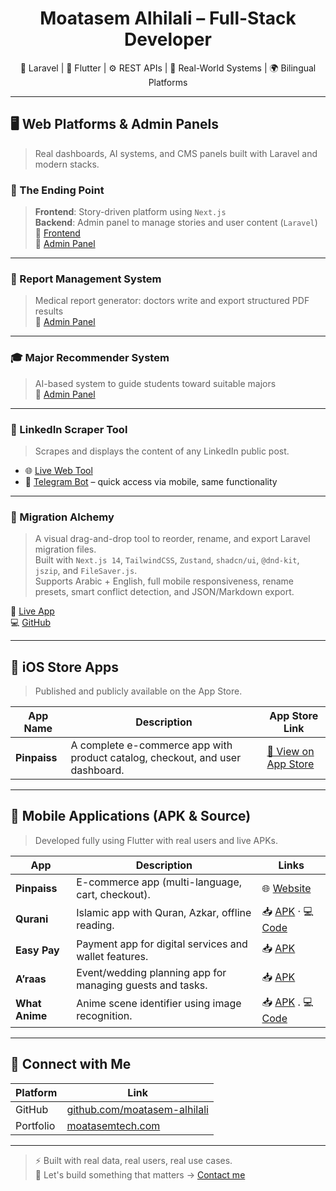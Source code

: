 <h1 align="center">Moatasem Alhilali – Full-Stack Developer</h1>

<p align="center">
  🧠 Laravel | 📱 Flutter | ⚙️ REST APIs | 🧪 Real-World Systems | 🌍 Bilingual Platforms
</p>

---

## 🖥️ Web Platforms & Admin Panels

> Real dashboards, AI systems, and CMS panels built with Laravel and modern stacks.

### 🌌 The Ending Point  
> **Frontend**: Story-driven platform using `Next.js`  
> **Backend**: Admin panel to manage stories and user content (`Laravel`)  
🔗 [Frontend](https://the-ending-point-front.vercel.app)  
🔐 [Admin Panel](https://test.moatasemtech.com/admin/login)

---

### 📑 Report Management System  
> Medical report generator: doctors write and export structured PDF results  
🔐 [Admin Panel](https://ecommerce.moatasemtech.com/admin/users)

---

### 🎓 Major Recommender System  
> AI-based system to guide students toward suitable majors  
🔐 [Admin Panel](http://findmajor.moatasemtech.com/admin)

---

### 🧠 LinkedIn Scraper Tool  
> Scrapes and displays the content of any LinkedIn public post.

- 🌐 [Live Web Tool](http://linkedin-scraper.moatasemtech.com)  
- 🤖 [Telegram Bot](https://t.me/nano_linkedin_scraper_bot) – quick access via mobile, same functionality

---

### 🧪 Migration Alchemy  
> A visual drag-and-drop tool to reorder, rename, and export Laravel migration files.  
Built with `Next.js 14`, `TailwindCSS`, `Zustand`, `shadcn/ui`, `@dnd-kit`, `jszip`, and `FileSaver.js`.  
Supports Arabic + English, full mobile responsiveness, rename presets, smart conflict detection, and JSON/Markdown export.

🔗 [Live App](https://migration-alchemy-laravel.vercel.app)  
💻 [GitHub](https://github.com/moatasem-alhilali/migration-alchemy-laravel)

---

## 📱 iOS Store Apps

> Published and publicly available on the App Store.

| App Name      | Description                                         | App Store Link |
|---------------|-----------------------------------------------------|----------------|
| **Pinpaiss**  | A complete e-commerce app with product catalog, checkout, and user dashboard. | [🛒 View on App Store](https://apps.apple.com/us/app/%D8%A8%D9%86%D8%A8%D8%A7%D9%8A/id6478984981) |

---

## 📱 Mobile Applications (APK & Source)

> Developed fully using Flutter with real users and live APKs.

| App            | Description                                                               | Links |
|----------------|---------------------------------------------------------------------------|--------|
| **Pinpaiss**   | E-commerce app (multi-language, cart, checkout).                          | 🌐 [Website](https://pinpaiss.com) |
| **Qurani**     | Islamic app with Quran, Azkar, offline reading.                          | 📥 [APK](https://www.mediafire.com/file/tf86r57d05soyn4/quran-v2.apk/file) · 💻 [Code](https://github.com/moatasem-alhilali/qurani-master) |
| **Easy Pay**   | Payment app for digital services and wallet features.                    | 📥 [APK](https://www.mediafire.com/file/tw01yb8o3ntsk2t/easyapp-v1.apk/file) |
| **A’raas**     | Event/wedding planning app for managing guests and tasks.                | 📥 [APK](https://www.mediafire.com/file/lfe3s68c1q6mz8b/wedding-v1.apk/file) |
| **What Anime** | Anime scene identifier using image recognition.                          | 📥 [APK](https://www.mediafire.com/file/p2ikpeolq45f207/what-anime-v1.apk/file) . 💻 [Code](https://github.com/moatasem-alhilali/what-anime) |

---

## 🧭 Connect with Me

| Platform     | Link                                           |
|--------------|------------------------------------------------|
| GitHub       | [github.com/moatasem-alhilali](https://github.com/moatasem-alhilali) |
| Portfolio    | [moatasemtech.com](https://moatasemtech.com)  |

---

> ⚡ Built with real data, real users, real use cases.  
> 💬 Let's build something that matters → [Contact me](https://moatasemtech.com)

